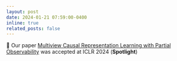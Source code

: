 ```yaml
---
layout: post
date: 2024-01-21 07:59:00-0400
inline: true
related_posts: false
---
```


:sloth: Our paper [Multiview Causal Representation Learning with Partial Observability](https://openreview.net/forum?id=OGtnhKQJms) was accepted at ICLR 2024 (**Spotlight**) 
